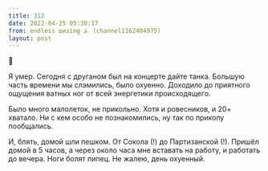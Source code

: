```yaml
---
title: 312
date: 2022-04-25 05:39:17
from: endless шизing ⍼ (channel1162404975)
layout: post
---
```


🕺

Я умер. Сегодня с друганом был на концерте дайте танка. Большую часть времени мы слэмились, было охуенно. Доходило до приятного ощущения ватных ног от всей энергетики происходящего.

Было много малолеток, не прикольно. Хотя и ровесников, и 20+ хватало. Ни с кем особо не познакомились, ну так по приколу пообщались.

И, блять, домой шли пешком. От Сокола (!) до Партизанской (!). Пришёл домой в 5 часов, а через около часа мне вставать на работу, и работать до вечера. Ноги болят пипец.
Не жалею, день охуенный.
